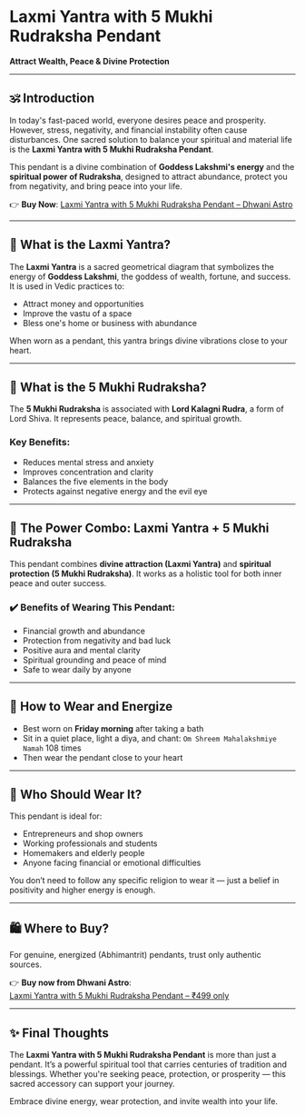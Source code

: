 # Laxmi Yantra with 5 Mukhi Rudraksha Pendant
**Attract Wealth, Peace & Divine Protection**

---

## 🕉️ Introduction

In today's fast-paced world, everyone desires peace and prosperity. However, stress, negativity, and financial instability often cause disturbances. One sacred solution to balance your spiritual and material life is the **Laxmi Yantra with 5 Mukhi Rudraksha Pendant**.

This pendant is a divine combination of **Goddess Lakshmi's energy** and the **spiritual power of Rudraksha**, designed to attract abundance, protect you from negativity, and bring peace into your life.

👉 **Buy Now**: [Laxmi Yantra with 5 Mukhi Rudraksha Pendant – Dhwani Astro](https://shop.dhwaniastro.com/products/laxmi-yantra-with-5-mukhi-rudraksh-pendant)

---

## 🌟 What is the Laxmi Yantra?

The **Laxmi Yantra** is a sacred geometrical diagram that symbolizes the energy of **Goddess Lakshmi**, the goddess of wealth, fortune, and success. It is used in Vedic practices to:

- Attract money and opportunities
- Improve the vastu of a space
- Bless one's home or business with abundance

When worn as a pendant, this yantra brings divine vibrations close to your heart.

---

## 🔱 What is the 5 Mukhi Rudraksha?

The **5 Mukhi Rudraksha** is associated with **Lord Kalagni Rudra**, a form of Lord Shiva. It represents peace, balance, and spiritual growth.

### Key Benefits:
- Reduces mental stress and anxiety
- Improves concentration and clarity
- Balances the five elements in the body
- Protects against negative energy and the evil eye

---

## 💎 The Power Combo: Laxmi Yantra + 5 Mukhi Rudraksha

This pendant combines **divine attraction (Laxmi Yantra)** and **spiritual protection (5 Mukhi Rudraksha)**. It works as a holistic tool for both inner peace and outer success.

### ✔️ Benefits of Wearing This Pendant:
- Financial growth and abundance
- Protection from negativity and bad luck
- Positive aura and mental clarity
- Spiritual grounding and peace of mind
- Safe to wear daily by anyone

---

## 🙏 How to Wear and Energize

- Best worn on **Friday morning** after taking a bath
- Sit in a quiet place, light a diya, and chant:
  `Om Shreem Mahalakshmiye Namah` 108 times
- Then wear the pendant close to your heart

---

## 🧘 Who Should Wear It?

This pendant is ideal for:
- Entrepreneurs and shop owners
- Working professionals and students
- Homemakers and elderly people
- Anyone facing financial or emotional difficulties

You don’t need to follow any specific religion to wear it — just a belief in positivity and higher energy is enough.

---

## 🛍️ Where to Buy?

For genuine, energized (Abhimantrit) pendants, trust only authentic sources.

👉 **Buy now from Dhwani Astro**:  
[Laxmi Yantra with 5 Mukhi Rudraksha Pendant – ₹499 only](https://shop.dhwaniastro.com/products/laxmi-yantra-with-5-mukhi-rudraksh-pendant)

---

## ✨ Final Thoughts

The **Laxmi Yantra with 5 Mukhi Rudraksha Pendant** is more than just a pendant. It’s a powerful spiritual tool that carries centuries of tradition and blessings. Whether you're seeking peace, protection, or prosperity — this sacred accessory can support your journey.

Embrace divine energy, wear protection, and invite wealth into your life.
